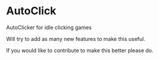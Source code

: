 # AutoClick
AutoClicker for idle clicking games

Will try to add as many new features to make this useful.

If you would like to contribute to make this better please do.
